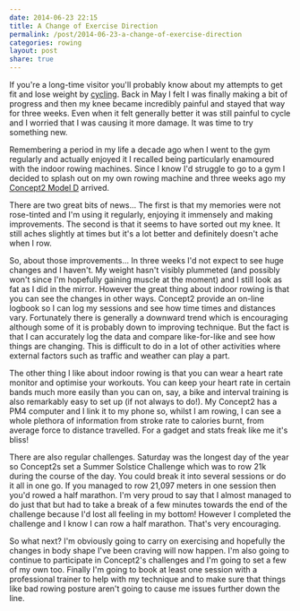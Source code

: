 ```yaml
---
date: 2014-06-23 22:15
title: A Change of Exercise Direction
permalink: /post/2014-06-23-a-change-of-exercise-direction
categories: rowing
layout: post
share: true
---
```


If you're a long-time visitor you'll probably know about my attempts to get fit and lose weight by [cycling](https://swwritings.com/tag/cycling). Back in May I felt I was finally making a bit of progress and then my knee became incredibly painful and stayed that way for three weeks. Even when it felt generally better it was still painful to cycle and I worried that I was causing it more damage. It was time to try something new.

Remembering a period in my life a decade ago when I went to the gym regularly and actually enjoyed it I recalled being particularly enamoured with the indoor rowing machines.  Since I know I'd struggle to go to a gym I decided to splash out on my own rowing machine and three weeks ago my [Concept2 Model D](http://www.concept2.co.uk/indoor-rowers/model-d) arrived.

There are two great bits of news... The first is that my memories were not rose-tinted and I'm using it regularly, enjoying it immensely and making improvements. The second is that it seems to have sorted out my knee. It still aches slightly at times but it's a lot better and definitely doesn't ache when I row.

So, about those improvements... In three weeks I'd not expect to see huge changes and I haven't. My weight hasn't visibly plummeted (and possibly won't since I'm hopefully gaining muscle at the moment) and I still look as fat as I did in the mirror. However the great thing about indoor rowing is that you can see the changes in other ways. Concept2 provide an on-line logbook so I can log my sessions and see how time times and distances vary. Fortunately there is generally a downward trend which is encouraging although some of it is probably down to improving technique. But the fact is that I can accurately log the data and compare like-for-like and see how things are changing. This is difficult to do in a lot of other activities where external factors such as traffic and weather can play a part.

The other thing I like about indoor rowing is that you can wear a heart rate monitor and optimise your workouts. You can keep your heart rate in certain bands much more easily than you can on, say, a bike and interval training is also remarkably easy to set up (if not always to do!). My Concept2 has a PM4 computer and I link it to my phone so, whilst I am rowing, I can see a whole plethora of information from stroke rate to calories burnt, from average force to distance travelled. For a gadget and stats freak like me it's bliss!

There are also regular challenges. Saturday was the longest day of the year so Concept2s set a Summer Solstice Challenge which was to row 21k during the course of the day. You could break it into several sessions or do it all in one go. If you managed to row 21,097 meters in one session then you'd rowed a half marathon. I'm very proud to say that I almost managed to do just that but had to take a break of a few minutes towards the end of the challenge because I'd lost all feeling in my bottom! However I completed the challenge and I know I can row a half marathon. That's very encouraging.

So what next? I'm obviously going to carry on exercising and hopefully the changes in body shape I've been craving will now happen. I'm also going to continue to participate in Concept2's challenges and I'm going to set a few of my own too. Finally I'm going to book at least one session with a professional trainer to help with my technique and to make sure that things like bad rowing posture aren't going to cause me issues further down the line.
